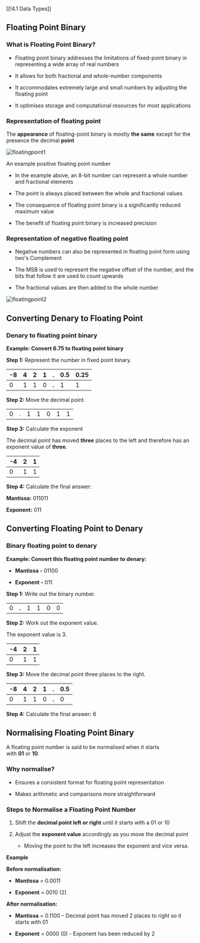 [[!4.1 Data Types]]

## Floating Point Binary

### What is Floating Point Binary?

- Floating point binary addresses the limitations of fixed-point binary in representing a wide array of real numbers
    
- It allows for both fractional and whole-number components
    
- It accommodates extremely large and small numbers by adjusting the floating point
    
- It optimises storage and computational resources for most applications
    

### Representation of floating point

The **appearance** of floating-point binary is mostly **the same** except for the presence the decimal **point**

![floatingpoint1](https://cdn.savemyexams.com/cdn-cgi/image/f=auto,width=3840/https://cdn.savemyexams.com/uploads/2023/12/floatingpoint1.png)

An example positive floating point number

- In the example above, an 8-bit number can represent a whole number and fractional elements
    
- The point is always placed between the whole and fractional values
    
- The consequence of floating point binary is a significantly reduced maximum value
    
- The benefit of floating point binary is increased precision
    

### Representation of negative floating point

- Negative numbers can also be represented in floating point form using two's Complement
    
- The MSB is used to represent the negative offset of the number, and the bits that follow it are used to count upwards
    
- The fractional values are then added to the whole number
    

![floatingpoint2](https://cdn.savemyexams.com/cdn-cgi/image/f=auto,width=3840/https://cdn.savemyexams.com/uploads/2023/12/floatingpoint2.png)

## Converting Denary to Floating Point

### Denary to floating point binary

**Example: Convert 6.75 to floating point binary**

**Step 1:** Represent the number in fixed point binary. 

|**-8**|**4**|**2**|**1**|**.**|**0.5**|**0.25**|
|---|---|---|---|---|---|---|
|0|1|1|0|**.**|1|1|

**Step 2:** Move the decimal point.

|   |   |   |   |   |   |   |
|---|---|---|---|---|---|---|
|0|.|1|1|0|1|1|

**Step 3:** Calculate the exponent 

The decimal point has moved **three** places to the left and therefore has an exponent value of **three**. 

|**-4**|**2**|**1**|
|---|---|---|
|0|1|1|

**Step 4:** Calculate the final answer:

**Mantissa:** 011011

**Exponent:** 011

## Converting Floating Point to Denary

### Binary floating point to denary

**Example: Convert this floating point number to denary:**

- **Mantissa -** 01100
    
- **Exponent -** 011
    

**Step 1:** Write out the binary number. 

|   |   |   |   |   |   |
|---|---|---|---|---|---|
|0|**.**|1|1|0|0|

**Step 2:** Work out the exponent value.

The exponent value is 3. 

|**-4**|**2**|**1**|
|---|---|---|
|0|1|1|

**Step 3:** Move the decimal point three places to the right. 

|**-8**|**4**|**2**|**1**|**.**|**0.5**|
|---|---|---|---|---|---|
|0|1|1|0|**.**|0|

**Step 4:** Calculate the final answer: 6

## Normalising Floating Point Binary

A floating point number is said to be normalised when it starts with **01** or **10**. 

### Why normalise?

- Ensures a consistent format for floating point representation
    
- Makes arithmetic and comparisons more straightforward
    

### Steps to Normalise a Floating Point Number

1. Shift the **decimal point left or right** until it starts with a 01 or 10
    
2. Adjust the **exponent value** accordingly as you move the decimal point
    
    - Moving the point to the left increases the exponent and vice versa.
        

**Example**

**Before normalisation:**

- **Mantissa** = 0.0011
    
- **Exponent** = 0010 (2)
    

**After normalisation:**

- **Mantissa** = 0.1100 – Decimal point has moved 2 places to right so it starts with 01
    
- **Exponent** = 0000 (0) - Exponent has been reduced by 2